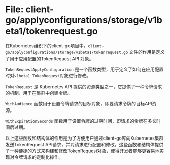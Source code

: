 # File: client-go/applyconfigurations/storage/v1beta1/tokenrequest.go

在Kubernetes组织下的client-go项目中，`client-go/applyconfigurations/storage/v1beta1/tokenrequest.go` 文件的作用是定义了用于应用配置的TokenRequest API 对象。

`TokenRequestApplyConfiguration` 是一个函数类型，用于定义了如何在应用配置时对`v1beta1.TokenRequest`对象进行修改。

`TokenRequest` 是 Kubernetes API 提供的资源类型之一，它提供了一种令牌请求的机制，用于在集群中创建令牌。

`WithAudience` 函数用于设置令牌请求的目标对象，即要请求令牌的目标API资源。

`WithExpirationSeconds` 函数用于设置令牌的过期时间，即请求的令牌在多长时间后过期。

以上这些函数和结构体的作用是为了方便用户通过client-go库向Kubernetes集群发送TokenRequest API请求，并对请求进行配置和修改。这些函数和结构体提供了一种便捷的方式来构建和修改TokenRequest对象，使得开发者能够更容易地实现对令牌请求的定制化操作。

